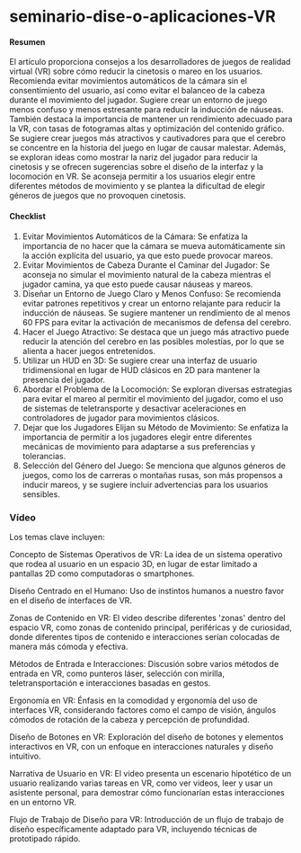 # seminario-dise-o-aplicaciones-VR

#### Resumen

El artículo proporciona consejos a los desarrolladores de juegos de realidad virtual (VR) sobre cómo reducir la cinetosis o mareo en los usuarios. Recomienda evitar movimientos automáticos de la cámara sin el consentimiento del usuario, así como evitar el balanceo de la cabeza durante el movimiento del jugador. Sugiere crear un entorno de juego menos confuso y menos estresante para reducir la inducción de náuseas. También destaca la importancia de mantener un rendimiento adecuado para la VR, con tasas de fotogramas altas y optimización del contenido gráfico. Se sugiere crear juegos más atractivos y cautivadores para que el cerebro se concentre en la historia del juego en lugar de causar malestar. Además, se exploran ideas como mostrar la nariz del jugador para reducir la cinetosis y se ofrecen sugerencias sobre el diseño de la interfaz y la locomoción en VR. Se aconseja permitir a los usuarios elegir entre diferentes métodos de movimiento y se plantea la dificultad de elegir géneros de juegos que no provoquen cinetosis.

#### Checklist
1. Evitar Movimientos Automáticos de la Cámara: Se enfatiza la importancia de no hacer que la cámara se mueva automáticamente sin la acción explícita del usuario, ya que esto puede provocar mareos.
2. Evitar Movimientos de Cabeza Durante el Caminar del Jugador: Se aconseja no simular el movimiento natural de la cabeza mientras el jugador camina, ya que esto puede causar náuseas y mareos.
3. Diseñar un Entorno de Juego Claro y Menos Confuso: Se recomienda evitar patrones repetitivos y crear un entorno relajante para reducir la inducción de náuseas. Se sugiere mantener un rendimiento de al menos 60 FPS para evitar la activación de mecanismos de defensa del cerebro.
4. Hacer el Juego Atractivo: Se destaca que un juego más atractivo puede reducir la atención del cerebro en las posibles molestias, por lo que se alienta a hacer juegos entretenidos.
5. Utilizar un HUD en 3D: Se sugiere crear una interfaz de usuario tridimensional en lugar de HUD clásicos en 2D para mantener la presencia del jugador.
6. Abordar el Problema de la Locomoción: Se exploran diversas estrategias para evitar el mareo al permitir el movimiento del jugador, como el uso de sistemas de teletransporte y desactivar aceleraciones en controladores de jugador para movimientos clásicos.
7. Dejar que los Jugadores Elijan su Método de Movimiento: Se enfatiza la importancia de permitir a los jugadores elegir entre diferentes mecánicas de movimiento para adaptarse a sus preferencias y tolerancias.
8. Selección del Género del Juego: Se menciona que algunos géneros de juegos, como los de carreras o montañas rusas, son más propensos a inducir mareos, y se sugiere incluir advertencias para los usuarios sensibles.

### Vídeo

Los temas clave incluyen:

Concepto de Sistemas Operativos de VR: La idea de un sistema operativo que rodea al usuario en un espacio 3D, en lugar de estar limitado a pantallas 2D como computadoras o smartphones.

Diseño Centrado en el Humano: Uso de instintos humanos a nuestro favor en el diseño de interfaces de VR.

Zonas de Contenido en VR: El video describe diferentes 'zonas' dentro del espacio VR, como zonas de contenido principal, periféricas y de curiosidad, donde diferentes tipos de contenido e interacciones serían colocadas de manera más cómoda y efectiva.

Métodos de Entrada e Interacciones: Discusión sobre varios métodos de entrada en VR, como punteros láser, selección con mirilla, teletransportación e interacciones basadas en gestos.

Ergonomía en VR: Énfasis en la comodidad y ergonomía del uso de interfaces VR, considerando factores como el campo de visión, ángulos cómodos de rotación de la cabeza y percepción de profundidad.

Diseño de Botones en VR: Exploración del diseño de botones y elementos interactivos en VR, con un enfoque en interacciones naturales y diseño intuitivo.

Narrativa de Usuario en VR: El video presenta un escenario hipotético de un usuario realizando varias tareas en VR, como ver videos, leer y usar un asistente personal, para demostrar cómo funcionarían estas interacciones en un entorno VR.

Flujo de Trabajo de Diseño para VR: Introducción de un flujo de trabajo de diseño específicamente adaptado para VR, incluyendo técnicas de prototipado rápido.
